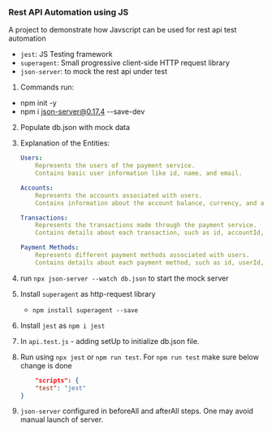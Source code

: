 ### Rest API Automation using JS
A project to demonstrate how Javscript can be used for rest api test automation
-  `jest`: JS Testing framework
- `superagent`: Small progressive client-side HTTP request library
- `json-server`: to mock the rest api under test
 
 1. Commands run:
 - npm init -y
 - npm i json-server@0.17.4 --save-dev

 2. Populate db.json with mock data

 3. Explanation of the Entities:

    ```yaml
    Users:
        Represents the users of the payment service.
        Contains basic user information like id, name, and email.

    Accounts:
        Represents the accounts associated with users.
        Contains information about the account balance, currency, and associated user (userId).

    Transactions:
        Represents the transactions made through the payment service.
        Contains details about each transaction, such as id, accountId, amount, type (debit or credit), description, and date.

    Payment Methods:
        Represents different payment methods associated with users.
        Contains details about each payment method, such as id, userId, type (e.g., credit card, PayPal), provider, and relevant account information.
    ```

4. run `npx json-server --watch db.json` to start the mock server

5. Install `superagent` as http-request library
    - `npm install superagent --save`

6. Install `jest` as `npm i jest`

7. In `api.test.js` - adding setUp to initialize db.json file.

8. Run using `npx jest` or `npm run test`. For `npm run test` make sure below change is done
    ```json
        "scripts": {
        "test": "jest"
    }
    ```
9. `json-server` configured in beforeAll and afterAll steps. One may avoid manual launch of server.
